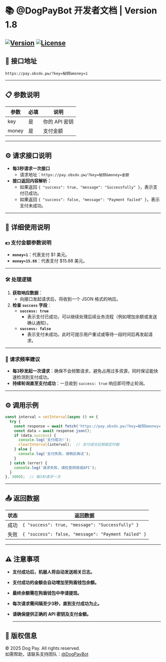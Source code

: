 # 📚 @DogPayBot 开发者文档 | Version 1.8
[![Version](https://img.shields.io/badge/version-1.8-brightgreen)](https://github.com/Mini0001/-v2board-Telegram-) [![License](https://img.shields.io/badge/license-MIT-blue.svg)](LICENSE)
---

## **💼 接口地址**  
`https://pay.obsdx.pw/?key=秘钥&money=1`

---

## **📋 参数说明**  

| 参数  | 必填 | 说明                |
|-------|------|-------------------|
| key   | 是   | 你的 API 密钥      |
| money | 是   | 支付金额           |


---

## **⚙️ 请求接口说明**  
- **每3秒请求一次接口**  
  - 请求地址：`https://pay.obsdx.pw/?key=秘钥&money=金额`  
- **接口返回内容解析：**  
  - 如果返回 `{ "success": true, "message": "Successfully" }`，表示支付已成功。  
  - 如果返回 `{ "success": false, "message": "Payment failed" }`，表示支付未成功。

---


## **🚀 详细使用说明**  

### 💵 支付金额参数说明  
- **`money=1`**：代表支付 $1 美元。  
- **`money=15.88`**：代表支付 $15.88 美元。  

---

### 🛠️ 处理逻辑  
1. **获取响应数据**：  
   - 向接口发起请求后，将收到一个 JSON 格式的响应。  
2. **检查 `success` 字段**：  
   - **`success: true`**  
     - 表示支付已成功，可以继续处理后续业务流程（例如增加余额或发送确认通知）。  
   - **`success: false`**  
     - 表示支付未成功。此时可提示用户重试或等待一段时间后再发起请求。

---

### 🔄 请求频率建议  
- **每3秒发起一次请求**：确保不会频繁请求，避免占用过多资源，同时保证能快速检测到支付成功。
- **持续轮询直至支付成功**：一旦收到 `success: true` 响应即可停止轮询。

     
---

## **⚙️ 调用示例**  
```javascript
const interval = setInterval(async () => {
  try {
    const response = await fetch('https://pay.obsdx.pw/?key=秘钥&money=1');
    const data = await response.json();
    if (data.success) {
      console.log('支付成功!');
      clearInterval(interval);  // 支付成功后销毁定时器
    } else {
      console.log('支付失败，请稍后再试');
    }
  } catch (error) {
    console.log('请求失败，请检查网络或API');
  }
}, 3000);  // 每3秒请求一次
```
---
## **📤 返回数据**  

| 状态    | 返回数据                                         |
|---------|--------------------------------------------------|
| 成功    | `{ "success": true, "message": "Successfully" }` |
| 失败    | `{ "success": false, "message": "Payment failed" }` |

---

## ⚠️ **注意事项**

- **支付成功后，机器人将自动发送相关日志。**  
- **支付成功的金额会自动增加至狗盾钱包余额。**  
- **最终余额需在狗盾钱包中申请提现。**  
- **每次请求需间隔至少3秒，直到支付成功为止。**  
- **请确保提供正确的 API 密钥及支付金额。**

  ---

## **🔐 版权信息**  
© 2025 Dog Pay. All rights reserved.  
如需帮助，请联系支持团队：[@DogPayBot]([https://github.com/hanfeng888](https://t.me/DogPayBot))
